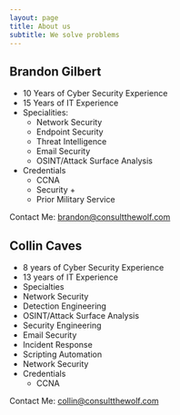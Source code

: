 ```yaml
---
layout: page
title: About us
subtitle: We solve problems
---
```


## Brandon Gilbert

- 10 Years of Cyber Security Experience
- 15 Years of IT Experience
- Specialities:
  - Network Security
  - Endpoint Security
  - Threat Intelligence
  - Email Security
  - OSINT/Attack Surface Analysis
- Credentials
  - CCNA
  - Security +
  - Prior Military Service

Contact Me: brandon@consultthewolf.com


## Collin Caves

-  8 years of Cyber Security Experience
-  13 years of IT Experience
-  Specialties
  - Network Security
  - Detection Engineering
  - OSINT/Attack Surface Analysis
  - Security Engineering
  - Email Security
  - Incident Response
  - Scripting Automation
  - Network Security
- Credentials
  - CCNA

Contact Me: collin@consultthewolf.com
